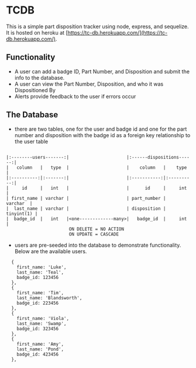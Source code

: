 # TCDB

This is a simple part disposition tracker using node, express, and sequelize.  It is hosted on heroku at [https://tc-db.herokuapp.com/](https://tc-db.herokuapp.com/). 

## Functionality

* A user can add a badge ID, Part Number, and Disposition and submit the info to the database.
* A user can view the Part Number, Disposition, and who it was Dispositioned By
* Alerts provide feedback to the user if errors occur

## The Database

* there are two tables, one for the user and badge id and one for the part number and disposition with the badge id as a foreign key relationship to the user table

```
    
|:--------users-------:|                      |:------dispositions------:|       
|   column   |   type  |                      |    column   |    type    |
|:----------:|:-------:|                      |:-----------:|:----------:|
|     id     |   int   |                      |      id     |     int    |
| first_name | varchar |                      | part_number |   varchar  |
|  last_name | varchar |                      | disposition | tinyint(1) |
|  badge_id  |   int   |<one-------------many>|   badge_id  |     int    |
                        ON DELETE = NO ACTION
                        ON UPDATE = CASCADE
```


* users are pre-seeded into the database to demonstrate functionality.  Below are the available users.

```
  {
    first_name: 'Luke',
    last_name: 'Teal',
    badge_id: 123456
  },
  {
    first_name: 'Tim',
    last_name: 'Blandsworth',
    badge_id: 223456
  },
  {
    first_name: 'Viola',
    last_name: 'Swamp',
    badge_id: 323456
  },
  {
    first_name: 'Amy',
    last_name: 'Pond',
    badge_id: 423456
  },
```